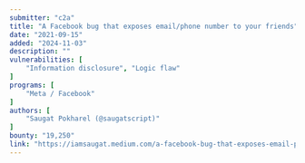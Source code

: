 ```yaml
---
submitter: "c2a"
title: "A Facebook bug that exposes email/phone number to your friends"
date: "2021-09-15"
added: "2024-11-03"
description: ""
vulnerabilities: [
    "Information disclosure", "Logic flaw"
]
programs: [
    "Meta / Facebook"
]
authors: [
    "Saugat Pokharel (@saugatscript)"
]
bounty: "19,250"
link: "https://iamsaugat.medium.com/a-facebook-bug-that-exposes-email-phone-number-to-your-friends-a980d24e5ea8"
---
```




